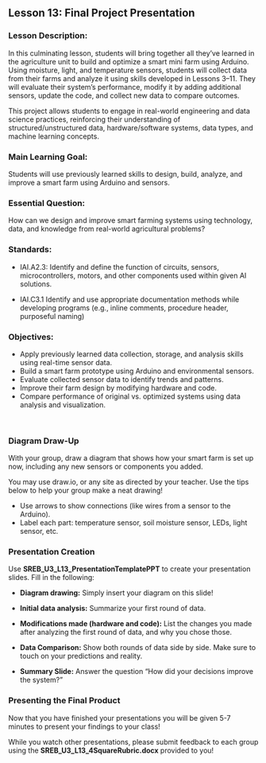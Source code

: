 ## Lesson 13: Final Project Presentation

### Lesson Description:
In this culminating lesson, students will bring together all they’ve learned in the agriculture unit to build and optimize a smart mini farm using Arduino. Using moisture, light, and temperature sensors, students will collect data from their farms and analyze it using skills developed in Lessons 3–11. They will evaluate their system’s performance, modify it by adding additional sensors, update the code, and collect new data to compare outcomes.  

This project allows students to engage in real-world engineering and data science practices, reinforcing their understanding of structured/unstructured data, hardware/software systems, data types, and machine learning concepts.

### Main Learning Goal:
Students will use previously learned skills to design, build, analyze, and improve a smart farm using Arduino and sensors.

### Essential Question:
How can we design and improve smart farming systems using technology, data, and knowledge from real-world agricultural problems?

### Standards:

- IAI.A2.3: Identify and define the function of circuits, sensors, microcontrollers, motors, and other components used within given AI solutions.  

- IAI.C3.1 Identify and use appropriate documentation methods while developing programs (e.g., inline comments, procedure header, purposeful naming)

### Objectives:

- Apply previously learned data collection, storage, and analysis skills using real-time sensor data.  
- Build a smart farm prototype using Arduino and environmental sensors. 
- Evaluate collected sensor data to identify trends and patterns.  
- Improve their farm design by modifying hardware and code.  
- Compare performance of original vs. optimized systems using data analysis and visualization.

 
### Diagram Draw-Up
With your group, draw a diagram that shows how your smart farm is set up now, including any new sensors or components you added.

You may use draw.io, or any site as directed by your teacher. Use the tips below to help your group make a neat drawing!

- Use arrows to show connections (like wires from a sensor to the Arduino).
- Label each part: temperature sensor, soil moisture sensor, LEDs, light sensor, etc.

### Presentation Creation

Use **SREB_U3_L13_PresentationTemplatePPT**  to create your presentation slides. Fill in the following:

- **Diagram drawing:** Simply insert your diagram on this slide!

- **Initial data analysis:** Summarize your first round of data.

- **Modifications made (hardware and code):** List the changes you made after analyzing the first round of data, and why you chose those.

- **Data Comparison:** Show both rounds of data side by side. Make sure to touch on your predictions and reality.

- **Summary Slide:** Answer the question “How did your decisions improve the system?”

### Presenting the Final Product

Now that you have finished your presentations you will be given 5-7 minutes to present your findings to your class! 

While you watch other presentations, please submit feedback to each group using the **SREB_U3_L13_4SquareRubric.docx** provided to you!



